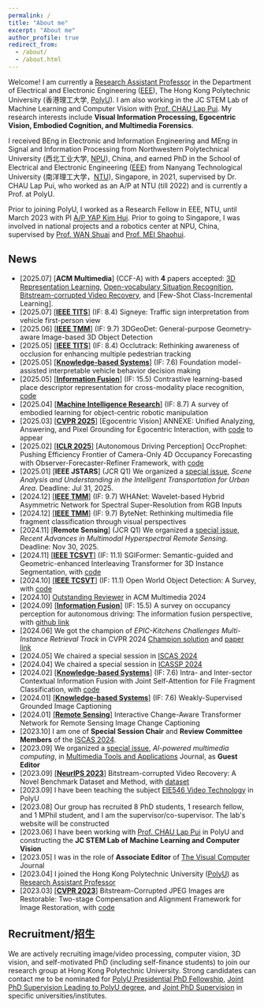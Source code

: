 ```yaml
---
permalink: /
title: "About me"
excerpt: "About me"
author_profile: true
redirect_from: 
  - /about/
  - /about.html
---
```


Welcome! I am currently a [Research Assistant Professor](https://research.polyu.edu.hk/en/persons/yi-wang-3) in the Department of Electrical and Electronic Engineering ([EEE](https://www.polyu.edu.hk/eie/)), The Hong Kong Polytechnic University (香港理工大学, [PolyU](https://www.polyu.edu.hk/)). I am also working in the JC STEM Lab of Machine Learning and Computer Vision with [Prof. CHAU Lap Pui](https://www.polyu.edu.hk/eee/people/academic-staff-and-teaching-staff/prof-chau-lap-pui/). My research interests include __Visual Information Processing, Egocentric Vision, Embodied Cognition, and Multimedia Forensics__.

I received BEng in Electronic and Information Engineering and MEng in Signal and Information Processing from Northwestern Polytechnical University (西北工业大学, [NPU](https://en.nwpu.edu.cn/)), China, and earned PhD in the School of Electrical and Electronic Engineering ([EEE](https://www.ntu.edu.sg/eee/)) from Nanyang Technological University (南洋理工大学，[NTU](https://www.ntu.edu.sg/)), Singapore, in 2021, supervised by Dr. CHAU Lap Pui, who worked as an A/P at NTU (till 2022) and is currently a Prof. at PolyU.

Prior to joining PolyU, I worked as a Research Fellow in EEE, NTU, until March 2023 with PI [A/P YAP Kim Hui](https://dr.ntu.edu.sg/cris/rp/rp01044). Prior to going to Singapore, I was involved in national projects and a robotics center at NPU, China, supervised by [Prof. WAN Shuai](https://teacher.nwpu.edu.cn/en/wanshuai.html) and [Prof. MEI Shaohui](https://teacher.nwpu.edu.cn/en/meishaohui.html).


## News
* [2025.07] \[__ACM Multimedia__\] (CCF-A) with __4__ papers accepted: [3D Representation Learning](https://arxiv.org/abs/2508.02172), [Open-vocabulary Situation Recognition](https://arxiv.org/abs/2507.14686), [Bitstream-corrupted Video Recovery](https://arxiv.org/abs/2507.22481), and [Few-Shot Class-Incremental Learning].
* [2025.07] [\[__IEEE TITS__\]](https://ieeexplore.ieee.org/abstract/document/11106397) (IF: 8.4) Signeye: Traffic sign interpretation from vehicle first-person view
* [2025.06] [\[__IEEE TMM__\]](https://arxiv.org/abs/2506.09541) (IF: 9.7) 3DGeoDet: General-purpose Geometry-aware Image-based 3D Object Detection
* [2025.05] [\[__IEEE TITS__\]](https://ieeexplore.ieee.org/abstract/document/11000439) (IF: 8.4) Occlutrack: Rethinking awareness of occlusion for enhancing multiple pedestrian tracking
* [2025.05] [\[__Knowledge-based Systems__\]](https://www.sciencedirect.com/science/article/abs/pii/S0950705125009141) (IF: 7.6) Foundation model-assisted interpretable vehicle behavior decision making
* [2025.05] [\[__Information Fusion__\]](https://www.sciencedirect.com/science/article/pii/S1566253525004245) (IF: 15.5) Contrastive learning-based place descriptor representation for cross-modality place recognition, [code](https://github.com/emilyemliyM/Cross-PRNet)
* [2025.04] [\[__Machine Intelligence Research__\]](https://link.springer.com/article/10.1007/s11633-025-1542-8) (IF: 8.7) A survey of embodied learning for object-centric robotic manipulation
* [2025.03] [\[__CVPR 2025__\]](https://arxiv.org/abs/2504.01472) [Egocentric Vision] ANNEXE: Unified Analyzing, Answering, and Pixel Grounding for Egocentric Interaction, with [code](https://yuggiehk.github.io/annexe/) to appear
* [2025.02] [\[__ICLR 2025__\]](https://arxiv.org/abs/2502.15180) [Autonomous Driving Perception] OccProphet: Pushing Efficiency Frontier of Camera-Only 4D Occupancy Forecasting with Observer-Forecaster-Refiner Framework, with [code](https://github.com/JLChen-C/OccProphet)
* [2025.01] \[__IEEE JSTARS__\] (JCR Q1) We organized a [special issue](https://www.grss-ieee.org/wp-content/uploads/2024/12/cfp_Scene-Analysis-and-Understanding-in-the-Intelligent-Transportation-for-Urban-Area.pdf), *Scene Analysis and Understanding in the Intelligent Transportation for Urban Area*. Deadline: Jul 31, 2025.
* [2024.12] [\[__IEEE TMM__\]](https://ieeexplore.ieee.org/abstract/document/10812768) (IF: 9.7) WHANet: Wavelet-based Hybrid Asymmetric Network for Spectral Super-Resolution from RGB Inputs
* [2024.12] [\[__IEEE TMM__\]](https://ieeexplore.ieee.org/abstract/document/10812851/) (IF: 9.7) ByteNet: Rethinking multimedia file fragment classification through visual perspectives
* [2024.11] \[__Remote Sensing__\] (JCR Q1) We organized a [special issue](https://www.mdpi.com/journal/remotesensing/special_issues/49AB45KC06), *Recent Advances in Multimodal Hyperspectral Remote Sensing*. Deadline: Nov 30, 2025.
* [2024.11] [\[__IEEE TCSVT__\]](https://ieeexplore.ieee.org/document/10753065) (IF: 11.1) SGIFormer: Semantic-guided and Geometric-enhanced Interleaving Transformer for 3D Instance Segmentation, with [code](https://rayyoh.github.io/sgiformer)
* [2024.10] [\[__IEEE TCSVT__\]](https://ieeexplore.ieee.org/abstract/document/10716705) (IF: 11.1) Open World Object Detection: A Survey, with [code](https://github.com/ArminLee/OWOD_Review)
* [2024.10] [Outstanding Reviewer](https://2024.acmmm.org/outstanding-ac-reviewer) in ACM Multimedia 2024
* [2024.09] [\[__Information Fusion__\]](https://www.sciencedirect.com/science/article/abs/pii/S1566253524004494) (IF: 15.5) A survey on occupancy perception for autonomous driving: The information fusion perspective, with [github link](https://github.com/HuaiyuanXu/3D-Occupancy-Perception)
* [2024.06] We got the champion of *EPIC-Kitchens Challenges Multi-Instance Retrieval Track* in CVPR 2024 [Champion solution](https://codalab.lisn.upsaclay.fr/competitions/617#results) and [paper link](https://arxiv.org/pdf/2406.12256)
* [2024.05] We chaired a special session in [ISCAS 2024](https://epapers2.org/iscas2024/ESR/session_view.php?session_id=53)
* [2024.04] We chaired a special session in [ICASSP 2024](https://cmsworkshops.com/ICASSP2024/view_session.php?SessionID=1318)
* [2024.02] [\[__Knowledge-based Systems__\]](https://authors.elsevier.com/c/1iiBw3OAb9CyZK) (IF: 7.6) Intra- and Inter-sector Contextual Information Fusion with Joint Self-Attention for File Fragment Classification, with [code](https://github.com/WangyiNTU/JSANet)
* [2024.01] [\[__Knowledge-based Systems__\]](https://www.sciencedirect.com/science/article/abs/pii/S0950705124000686) (IF: 7.6) Weakly-Supervised Grounded Image Captioning
* [2024.01] [\[__Remote Sensing__\]](https://www.mdpi.com/2072-4292/15/23/5611) Interactive Change-Aware Transformer Network for Remote Sensing Image Change Captioning
* [2023.10] I am one of __Special Session Chair__ and __Review Committee Members__ of the [ISCAS 2024](https://2024.ieee-iscas.org).
* [2023.09] We organized a [special issue](https://www.springer.com/journal/11042/updates/26069580), *AI-powered multimedia computing*, in [Multimedia Tools and Applications](https://www.springer.com/journal/11042) Journal, as __Guest Editor__
* [2023.09] [\[__NeurIPS 2023__\]](https://arxiv.org/abs/2309.13890) Bitstream-corrupted Video Recovery: A Novel Benchmark Dataset and Method, with [dataset](https://github.com/LIUTIGHE/BSCV-Dataset)
* [2023.09] I have been teaching the subject [EIE546 Video Technology](https://www.polyu.edu.hk/eee/-/media/department/eee/content/study/subject-syllabi/eee-subject-syllabi/msc-subjects/2023-2024/eie546.pdf) in PolyU
* [2023.08] Our group has recruited 8 PhD students, 1 research fellow, and 1 MPhil student, and I am the supervisor/co-supervisor. The lab's website will be constructed
* [2023.06] I have been working with [Prof. CHAU Lap Pui](https://www.polyu.edu.hk/eie/people/academic-staff/prof-chau-lap-pui/) in PolyU and constructing the __JC STEM Lab of Machine Learning and Computer Vision__
* [2023.05] I was in the role of __Associate Editor__ of [The Visual Computer](https://www.springer.com/journal/371) Journal
* [2023.04] I joined the Hong Kong Polytechnic University ([PolyU](https://www.polyu.edu.hk/)) as [Research Assistant Professor](https://research.polyu.edu.hk/en/persons/yi-wang-3)
* [2023.03] [\[__CVPR 2023__\]](https://arxiv.org/abs/2304.06976) Bitstream-Corrupted JPEG Images are Restorable: Two-stage Compensation and Alignment Framework for Image Restoration, with [code](https://github.com/wenyang001/Two-ACIR)


## Recruitment/招生
We are actively recruiting image/video processing, computer vision, 3D vision, and self-motivated PhD (including self-finance students) to join our research group at Hong Kong Polytechnic University. Strong candidates can contact me to be nominated for [PolyU Presidential PhD Fellowship](https://www.polyu.edu.hk/gs/prospective-students/fellowship-scholarship-schemes/pppfs/?sc_lang=en), [Joint PhD Supervision Leading to PolyU degree](https://www.polyu.edu.hk/gs/prospective-students/collaborative-phd-programmes/joint-phd-supervision-programmes-leading-to-a-polyu-degree/), and [Joint PhD Supervision](https://www.polyu.edu.hk/gs/prospective-students/collaborative-phd-programmes/joint-phd-supervision-schemes/) in specific universities/institutes.

<!---
* [2024.11] Promote 2025 7th International Conference on Image, Video and Signal Processing, March 4-6, 2025 Kawasaki, Japan. [Call for paper](https://ivsp.net/call%20for%20papers.html).
-->

<!---
Please refer to [This Link](https://www.eie.polyu.edu.hk/~lpchau/) for the PhD. 
-->

<!---
Please refer to [This Link](https://www.eie.polyu.edu.hk/~lpchau/) for the Contact.
-->

<!---
fill [here](https://forms.office.com/r/WKHmJEaBDb) or
-->

<!---
* [2023.07] I was invited to give a talk titled __Machine Learning in Multimedia Forensics__ by [Cyber Security and Technology Crime Bureau](https://www.police.gov.hk/ppp_en/04_crime_matters/tcd/tcd.html), Hong Kong Police Force.
-->

<!-- {% include base_path %}

{% for post in site.news reversed %}
  {% include news.html %}
{% endfor %} -->

<!-- My co-authors and colleagues of the research group include  -->

<!-- I earned my PhD in Political Science from the
[University *of* North Carolina *at* Chapel Hill](https://www.unc.edu) and my
B.A. in Political Science from [Haverford College](https://www.haverford.edu).
My academic work has been [published](publications) or is forthcoming in
*International Studies Quarterly*, *Conflict Management and Peace Science*,
*Political Science Research and Methods*, and *PS: Political Science & Politics*,
among other outlets. This [research](research) explores the causes and
consequences of political violence using a broad variety of methods such as
latent variable models, geospatial analysis, and big data. While primarily
focused on civil conflict, it also examines contentious political phenomena
including terrorism and economic statecraft, and develops new measures of
institutions in international relations. I have [teaching](teaching) experience
in both quantitative methodology and international relations, and am a certified
instructor with [The Carpentries](https://carpentries.org). -->
